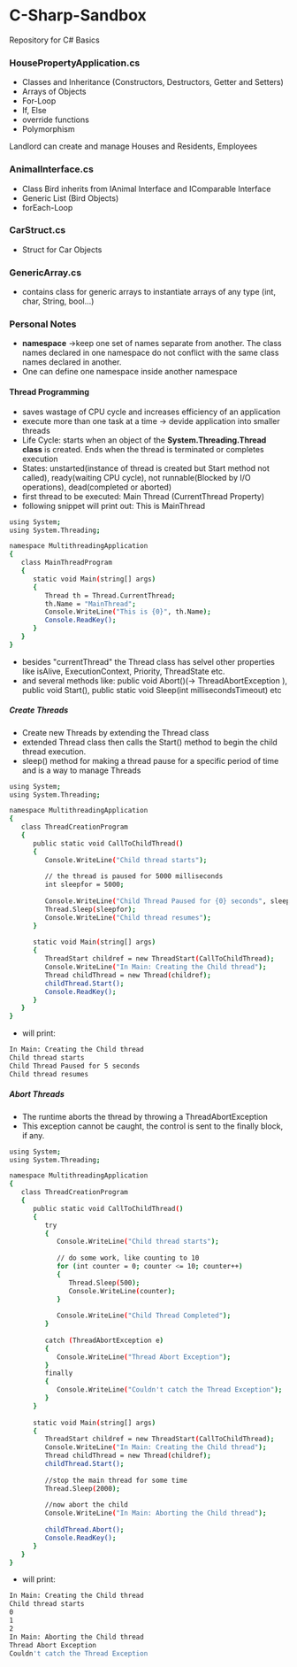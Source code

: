 # C-Sharp-Sandbox
Repository for C# Basics

### HousePropertyApplication.cs

- Classes and Inheritance (Constructors, Destructors, Getter and Setters)
- Arrays of Objects
- For-Loop
- If, Else
- override functions
- Polymorphism

Landlord can create and manage Houses and Residents, Employees

### AnimalInterface.cs

- Class Bird inherits from IAnimal Interface and IComparable Interface
- Generic List (Bird Objects)
- forEach-Loop

### CarStruct.cs

- Struct for Car Objects

### GenericArray.cs

- contains class for generic arrays to instantiate arrays of any type (int, char, String, bool...)

### Personal Notes

- <b>namespace</b> ->keep one set of names separate from another. The class names declared in one namespace do not conflict with the same class names declared in another.
- One can define one namespace inside another namespace 

#### Thread Programming
- saves wastage of CPU cycle and increases efficiency of an application
- execute more than one task at a time -> devide application into smaller threads
- Life Cycle: starts when an object of the <b>System.Threading.Thread class</b> is created. Ends when the thread is terminated or completes execution
- States: unstarted(instance of thread is created but Start method not called), ready(waiting CPU cycle), not runnable(Blocked by I/O operations), dead(completed or aborted)
- first thread to be executed: Main Thread (CurrentThread Property)
- following snippet will print out: This is MainThread

```bash
using System;
using System.Threading;

namespace MultithreadingApplication
{
   class MainThreadProgram
   {
      static void Main(string[] args)
      {
         Thread th = Thread.CurrentThread;
         th.Name = "MainThread";
         Console.WriteLine("This is {0}", th.Name);
         Console.ReadKey();
      }
   }
}
```
- besides "currentThread" the Thread class has selvel other properties like isAlive, ExecutionContext, Priority, ThreadState etc.
- and several methods like: public void Abort()(-> ThreadAbortException ), public void Start(), public static void Sleep(int millisecondsTimeout) etc

##### Create Threads
- Create new Threads by extending the Thread class
- extended Thread class then calls the Start() method to begin the child thread execution.
- sleep() method for making a thread pause for a specific period of time and is a way to manage Threads

```bash
using System;
using System.Threading;

namespace MultithreadingApplication
{
   class ThreadCreationProgram
   {
      public static void CallToChildThread()
      {
         Console.WriteLine("Child thread starts");
         
         // the thread is paused for 5000 milliseconds
         int sleepfor = 5000; 
         
         Console.WriteLine("Child Thread Paused for {0} seconds", sleepfor / 1000);
         Thread.Sleep(sleepfor);
         Console.WriteLine("Child thread resumes");
      }
      
      static void Main(string[] args)
      {
         ThreadStart childref = new ThreadStart(CallToChildThread);
         Console.WriteLine("In Main: Creating the Child thread");
         Thread childThread = new Thread(childref);
         childThread.Start();
         Console.ReadKey();
      }
   }
}
```
- will print: 

```bash
In Main: Creating the Child thread
Child thread starts
Child Thread Paused for 5 seconds
Child thread resumes
```
##### Abort Threads
- The runtime aborts the thread by throwing a ThreadAbortException
- This exception cannot be caught, the control is sent to the finally block, if any.

```bash
using System;
using System.Threading;

namespace MultithreadingApplication
{
   class ThreadCreationProgram
   {
      public static void CallToChildThread()
      {
         try
         {
            Console.WriteLine("Child thread starts");
            
            // do some work, like counting to 10
            for (int counter = 0; counter <= 10; counter++)
            {
               Thread.Sleep(500);
               Console.WriteLine(counter);
            }
            
            Console.WriteLine("Child Thread Completed");
         }
         
         catch (ThreadAbortException e)
         {
            Console.WriteLine("Thread Abort Exception");
         }
         finally
         {
            Console.WriteLine("Couldn't catch the Thread Exception");
         }
      }
      
      static void Main(string[] args)
      {
         ThreadStart childref = new ThreadStart(CallToChildThread);
         Console.WriteLine("In Main: Creating the Child thread");
         Thread childThread = new Thread(childref);
         childThread.Start();
         
         //stop the main thread for some time
         Thread.Sleep(2000);
         
         //now abort the child
         Console.WriteLine("In Main: Aborting the Child thread");
         
         childThread.Abort();
         Console.ReadKey();
      }
   }
}
```
- will print:
```bash
In Main: Creating the Child thread
Child thread starts
0
1
2
In Main: Aborting the Child thread
Thread Abort Exception
Couldn't catch the Thread Exception 
```
